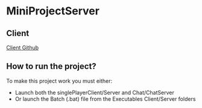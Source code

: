 # MiniProjectServer

## Client
[Client Github](https://github.com/kmortensenf/MiniProjectClient)

## How to run the project?

To make this project work you must either:

- Launch both the singlePlayerClient/Server and Chat/ChatServer
- Or launch the Batch (.bat) file from the Executables Client/Server folders
